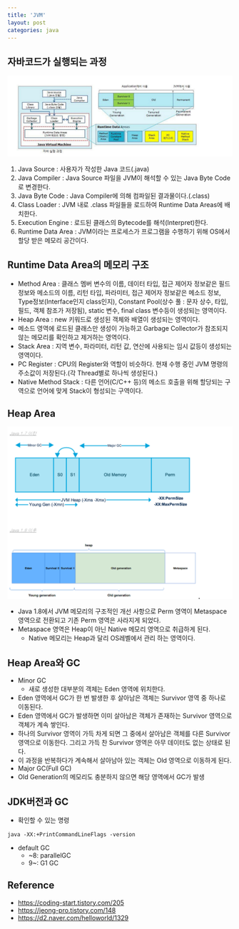 ```yaml
---
title: 'JVM'
layout: post
categories: java
---
```


## 자바코드가 실행되는 과정
![](/asset/images/java/jvm_01.png)
1. Java Source : 사용자가 작성한 Java 코드(.java)
2. Java Compiler : Java Source 파일을 JVM이 해석할 수 있는 Java Byte Code로 변경한다.
3. Java Byte Code : Java Compiler에 의해 컴파일된 결과물이다.(.class)
4. Class Loader : JVM 내로 .class 파일들을 로드하여 Runtime Data Areas에 배치한다.
5. Execution Engine : 로드된 클래스의 Bytecode를 해석(Interpret)한다.
6. Runtime Data Area : JVM이라는 프로세스가 프로그램을 수행하기 위해 OS에서 할당 받은 메모리 공간이다.

## Runtime Data Area의 메모리 구조
- Method Area : 클래스 멤버 변수의 이름, 데이터 타입, 접근 제어자 정보같은 필드 정보와 메소드의 이름, 리턴 타입, 파라미터, 접근 제어자 정보같은 메소드 정보, Type정보(Interface인지 class인지), Constant Pool(상수 풀 : 문자 상수, 타입, 필드, 객체 참조가 저장됨), static 변수, final class 변수등이 생성되는 영역이다.
- Heap Area : new 키워드로 생성된 객체와 배열이 생성되는 영역이다.
- 메소드 영역에 로드된 클래스만 생성이 가능하고 Garbage Collector가 참조되지 않는 메모리를 확인하고 제거하는 영역이다.
- Stack Area : 지역 변수, 파라미터, 리턴 값, 연산에 사용되는 임시 값등이 생성되는 영역이다.
- PC Register : CPU의 Register와 역할이 비슷하다. 현재 수행 중인 JVM 명령의 주소값이 저장된다.(각 Thread별로 하나씩 생성된다.)
- Native Method Stack : 다른 언어(C/C++ 등)의 메소드 호출을 위해 할당되는 구역으로 언어에 맞게 Stack이 형성되는 구역이다.

## Heap Area
![](/asset/images/java/jvm_02.png)
- Java 1.8에서 JVM 메모리의 구조적인 개선 사항으로 Perm 영역이 Metaspace 영역으로 전환되고 기존 Perm 영역은 사라지게 되었다.
- Metaspace 영역은 Heap이 아닌 Native 메모리 영역으로 취급하게 된다.
  - Native 메모리는 Heap과 달리 OS레벨에서 관리 하는 영역이다.
  
## Heap Area와 GC
- Minor GC
  - 새로 생성한 대부분의 객체는 Eden 영역에 위치한다.
 - Eden 영역에서 GC가 한 번 발생한 후 살아남은 객체는 Survivor 영역 중 하나로 이동된다.
 - Eden 영역에서 GC가 발생하면 이미 살아남은 객체가 존재하는 Survivor 영역으로 객체가 계속 쌓인다.
 - 하나의 Survivor 영역이 가득 차게 되면 그 중에서 살아남은 객체를 다른 Survivor 영역으로 이동한다. 그리고 가득 찬 Survivor 영역은 아무 데이터도 없는 상태로 된다.
 - 이 과정을 반복하다가 계속해서 살아남아 있는 객체는 Old 영역으로 이동하게 된다.
- Major GC(Full GC)
 - Old Generation의 메모리도 충분하지 않으면 해당 영역에서 GC가 발생

## JDK버전과 GC
- 확인할 수 있는 명령
```
java -XX:+PrintCommandLineFlags -version
```
- default GC
  - ~8: parallelGC
  - 9~: G1 GC

## Reference
- <https://coding-start.tistory.com/205>
- <https://jeong-pro.tistory.com/148>
- <https://d2.naver.com/helloworld/1329>




